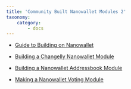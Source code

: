 ```yaml
---
title: 'Community Built Nanowallet Modules 2'
taxonomy:
    category:
        - docs
---
```


* [Guide to Building on Nanowallet](https://forum.nem.io/t/how-to-build-a-module-for-nano-wallet/2976)

* [Building a Changelly Nanowallet Module](https://forum.nem.io/t/changelly-addon-for-nanowallet-and-how-to-add-modules-to-nanowallet/2921)
* [Building a Nanowallet Addressbook Module](https://forum.nem.io/t/making-the-nanowallet-address-book-module/3323)
* [Making a Nanowallet Voting Module]()